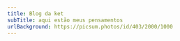 ```yaml
---
title: Blog da ket
subTitle: aqui estão meus pensamentos
urlBackground: https://picsum.photos/id/403/2000/1000
---
```

